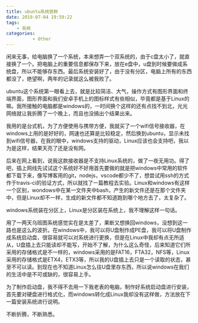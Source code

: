 ```yaml
---
title: ubuntu系统尝鲜
date: 2019-07-04 19:59:22
tags: 
    - 系统
categories:
          - Other
---
```

闲来无事，给电脑换了一个系统，本来想弄一个双系统的，由于c盘太小了，就直接换了一个。把电脑上的重要信息都保存下来，放在e盘中，u盘到时候要做成系统盘，所以不能够存东西。最后系统安装好了，由于没有分区，电脑上所有的东西都没了，绝望啊，两年的记录就这么被我败了。<!--more-->

ubuntu这个系统第一眼看上去，就是比较简洁、大气，操作方式有图形界面和终端界面，图形界面和我们安卓手机上的图标样式有些相似，毕竟都是基于Linux的嘛。我所接触的电脑都是windows的，一时间换个这样的还有点找不到北，光光网络就让我折腾了一个晚上，而且也没搞出个结果出来。

我用的是台式机，为了方便使用与携带方便，我就买了一个wifi信号接收器，在windows上用的是好好的，网速也还算是比较稳定，然后换到ubuntu，显示未找到wifi信号器，在我的眼中，windows支持的驱动，Linux应该也会支持吧，我以为是这样，结果天亮了还是没有网。

后来在网上看到，说我这款接收器是不支持Linux系统的，做了一夜无用功。得了吧，插上网线先试试这个系统好不好用首先要做的就是把windows中常用的软件都下载下来，像写博客用的git，nodejs，vscode都少不了，想尝试用ssh的方式作于travis-ci的验证方式，所以就找了一篇教程去实验。Linux和windows有这样一个区别，wondows中在某一文件夹中bash，产生的新文件还是在那个文件夹中，但是Linux却不一样，生成的新文件都不知道跑到哪个地方去了，太复杂了。

windows系统装在分区上，Linux是分区装在系统上，我不理解这样一句话。

用了一两天乌班图系统感觉实在是太差了，果断又想换回windows，没想到这一路也是这么的波折。在windows中，我可以将U盘制作成PE盘，我可以将U盘制作成系统启动盘，很容易就可以对系统进行更换，但是在Linux中我却有点无所适从，U盘插上去只能读却不能写，开始不了解，为什么这么奇怪，后来知道它们所采用的存储格式是不一样的，windows采用的是FAT16，FTA32，NFS等，Linux采用的存储格式是ETX4，ETX3等，所以我的U盘插上去只是一个读取的状态，甚至不可以读。到现在也不知道Linux怎么往U盘里存东西，所以说windows在我们的生活中是不可或缺的，很容易上手。

为了制作启动盘，我不得不去用一下我老表的电脑，制作好系统启动盘进行安装，首先要对硬盘进行格式化，而windows转化成Linux我却没有这样做，方法放在下一篇安装系统进行说明。

不断折腾，不断熟悉。